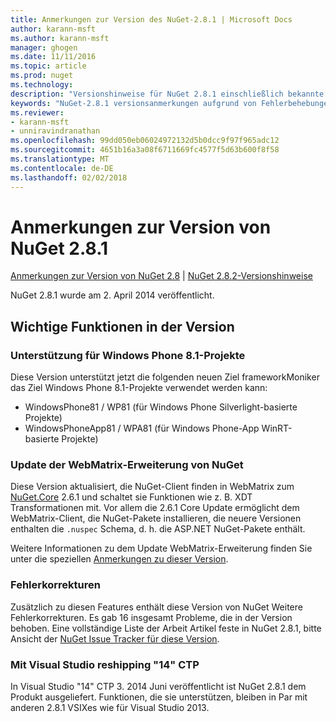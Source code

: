 ```yaml
---
title: Anmerkungen zur Version des NuGet-2.8.1 | Microsoft Docs
author: karann-msft
ms.author: karann-msft
manager: ghogen
ms.date: 11/11/2016
ms.topic: article
ms.prod: nuget
ms.technology: 
description: "Versionshinweise für NuGet 2.8.1 einschließlich bekannte Probleme, Fehlerbehebungen, Funktionen und Archivierung von dcrs Design."
keywords: "NuGet-2.8.1 versionsanmerkungen aufgrund von Fehlerbehebungen, bekannte Probleme, zusätzliche Funktionen, Archivierung von dcrs Design"
ms.reviewer:
- karann-msft
- unniravindranathan
ms.openlocfilehash: 99dd050eb06024972132d5b0dcc9f97f965adc12
ms.sourcegitcommit: 4651b16a3a08f6711669fc4577f5d63b600f8f58
ms.translationtype: MT
ms.contentlocale: de-DE
ms.lasthandoff: 02/02/2018
---
```

# <a name="nuget-281-release-notes"></a>Anmerkungen zur Version von NuGet 2.8.1

[Anmerkungen zur Version von NuGet 2.8](../release-notes/nuget-2.8.md) | [NuGet 2.8.2-Versionshinweise](../release-notes/nuget-2.8.2.md)

NuGet 2.8.1 wurde am 2. April 2014 veröffentlicht.

## <a name="notable-features-in-the-release"></a>Wichtige Funktionen in der Version

### <a name="support-for-windows-phone-81-projects"></a>Unterstützung für Windows Phone 8.1-Projekte
Diese Version unterstützt jetzt die folgenden neuen Ziel frameworkMoniker das Ziel Windows Phone 8.1-Projekte verwendet werden kann:

* WindowsPhone81 / WP81 (für Windows Phone Silverlight-basierte Projekte)
* WindowsPhoneApp81 / WPA81 (für Windows Phone-App WinRT-basierte Projekte)

### <a name="update-of-the-nuget-webmatrix-extension"></a>Update der WebMatrix-Erweiterung von NuGet
Diese Version aktualisiert, die NuGet-Client finden in WebMatrix zum [NuGet.Core](https://www.nuget.org/packages/Nuget.Core/2.6.1) 2.6.1 und schaltet sie Funktionen wie z. B. XDT Transformationen mit. Vor allem die 2.6.1 Core Update ermöglicht dem WebMatrix-Client, die NuGet-Pakete installieren, die neuere Versionen enthalten die `.nuspec` Schema, d. h. die ASP.NET NuGet-Pakete enthält.

Weitere Informationen zu dem Update WebMatrix-Erweiterung finden Sie unter die speziellen [Anmerkungen zu dieser Version](../release-notes/nuget-2.6.1-for-WebMatrix.md).

### <a name="bug-fixes"></a>Fehlerkorrekturen
Zusätzlich zu diesen Features enthält diese Version von NuGet Weitere Fehlerkorrekturen. Es gab 16 insgesamt Probleme, die in der Version behoben. Eine vollständige Liste der Arbeit Artikel feste in NuGet 2.8.1, bitte Ansicht der [NuGet Issue Tracker für diese Version](https://nuget.codeplex.com/workitem/list/advanced?keyword=&status=All&type=All&priority=All&release=NuGet%202.8.1&assignedTo=All&component=All&sortField=LastUpdatedDate&sortDirection=Descending&page=0&reasonClosed=All).

### <a name="reshipping-with-visual-studio-14-ctp"></a>Mit Visual Studio reshipping "14" CTP
In Visual Studio "14" CTP 3. 2014 Juni veröffentlicht ist NuGet 2.8.1 dem Produkt ausgeliefert. Funktionen, die sie unterstützen, bleiben in Par mit anderen 2.8.1 VSIXes wie für Visual Studio 2013.
